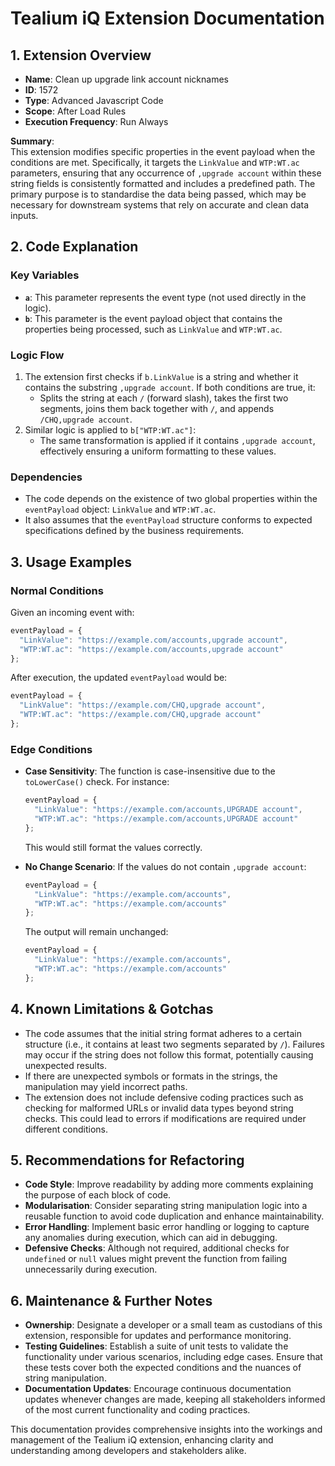 # Tealium iQ Extension Documentation

## 1. Extension Overview
- **Name**: Clean up upgrade link account nicknames
- **ID**: 1572
- **Type**: Advanced Javascript Code
- **Scope**: After Load Rules
- **Execution Frequency**: Run Always

**Summary**:  
This extension modifies specific properties in the event payload when the conditions are met. Specifically, it targets the `LinkValue` and `WTP:WT.ac` parameters, ensuring that any occurrence of `,upgrade account` within these string fields is consistently formatted and includes a predefined path. The primary purpose is to standardise the data being passed, which may be necessary for downstream systems that rely on accurate and clean data inputs.

## 2. Code Explanation

### Key Variables
- **`a`**: This parameter represents the event type (not used directly in the logic).
- **`b`**: This parameter is the event payload object that contains the properties being processed, such as `LinkValue` and `WTP:WT.ac`.

### Logic Flow
1. The extension first checks if `b.LinkValue` is a string and whether it contains the substring `,upgrade account`. If both conditions are true, it:
   - Splits the string at each `/` (forward slash), takes the first two segments, joins them back together with `/`, and appends `/CHQ,upgrade account`.
2. Similar logic is applied to `b["WTP:WT.ac"]`:
   - The same transformation is applied if it contains `,upgrade account`, effectively ensuring a uniform formatting to these values.

### Dependencies
- The code depends on the existence of two global properties within the `eventPayload` object: `LinkValue` and `WTP:WT.ac`.
- It also assumes that the `eventPayload` structure conforms to expected specifications defined by the business requirements.

## 3. Usage Examples

### Normal Conditions
Given an incoming event with:
```javascript
eventPayload = {
  "LinkValue": "https://example.com/accounts,upgrade account",
  "WTP:WT.ac": "https://example.com/accounts,upgrade account"
};
```
After execution, the updated `eventPayload` would be:
```javascript
eventPayload = {
  "LinkValue": "https://example.com/CHQ,upgrade account",
  "WTP:WT.ac": "https://example.com/CHQ,upgrade account"
};
```

### Edge Conditions
- **Case Sensitivity**: The function is case-insensitive due to the `toLowerCase()` check. For instance:
  ```javascript
  eventPayload = {
    "LinkValue": "https://example.com/accounts,UPGRADE account",
    "WTP:WT.ac": "https://example.com/accounts,UPGRADE account"
  };
  ```
  This would still format the values correctly.

- **No Change Scenario**: If the values do not contain `,upgrade account`:
  ```javascript
  eventPayload = {
    "LinkValue": "https://example.com/accounts",
    "WTP:WT.ac": "https://example.com/accounts"
  };
  ```
  The output will remain unchanged:
  ```javascript
  eventPayload = {
    "LinkValue": "https://example.com/accounts",
    "WTP:WT.ac": "https://example.com/accounts"
  };
  ```

## 4. Known Limitations & Gotchas
- The code assumes that the initial string format adheres to a certain structure (i.e., it contains at least two segments separated by `/`). Failures may occur if the string does not follow this format, potentially causing unexpected results.
- If there are unexpected symbols or formats in the strings, the manipulation may yield incorrect paths.
- The extension does not include defensive coding practices such as checking for malformed URLs or invalid data types beyond string checks. This could lead to errors if modifications are required under different conditions.

## 5. Recommendations for Refactoring
- **Code Style**: Improve readability by adding more comments explaining the purpose of each block of code.
- **Modularisation**: Consider separating string manipulation logic into a reusable function to avoid code duplication and enhance maintainability.
- **Error Handling**: Implement basic error handling or logging to capture any anomalies during execution, which can aid in debugging.
- **Defensive Checks**: Although not required, additional checks for `undefined` or `null` values might prevent the function from failing unnecessarily during execution.

## 6. Maintenance & Further Notes
- **Ownership**: Designate a developer or a small team as custodians of this extension, responsible for updates and performance monitoring.
- **Testing Guidelines**: Establish a suite of unit tests to validate the functionality under various scenarios, including edge cases. Ensure that these tests cover both the expected conditions and the nuances of string manipulation.
- **Documentation Updates**: Encourage continuous documentation updates whenever changes are made, keeping all stakeholders informed of the most current functionality and coding practices. 

This documentation provides comprehensive insights into the workings and management of the Tealium iQ extension, enhancing clarity and understanding among developers and stakeholders alike.